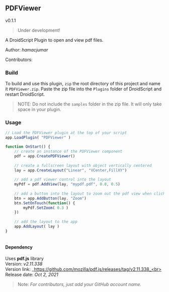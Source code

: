 ## PDFViewer
v0.1.1

> Under development!

A DroidScript Plugin to open and view pdf files.

Author: _hamacjumar_

Contributors: 

### Build
To build and use this plugin, `zip` the root directory of this project and name it `PDFViewer.zip`. Paste the zip file into the `Plugins` folder of DroidScript and restart DroidScript.

> NOTE: Do not include the `samples` folder in the zip file. It will only take space in your plugin.

### Usage
```js
// Load the PDFViewer plugin at the top of your script
app.LoadPlugin( "PDFViewer" )

function OnStart() {
    // create an instance of the PDFViewer component
    pdf = app.CreatePDFViewer()
    
    // create a fullscreen layout with object vertically centered
    lay = app.CreateLayout("Linear", "VCenter,FillXY")
    
    // add a pdf viewer control into the layout
    myPdf = pdf.AddView(lay, "mypdf.pdf", 0.8, 0.5)
    
    // add a button into the layout to zoom out the pdf view when click
    btn = app.AddButton(lay, "Zoom")
    btn.SetOnTouch(function() {
        myPdf.SetZoom( 0.3 )
    })
    
    // add the layout to the app
    app.AddLayout( lay )
}
    
```

#### Dependency
Uses **pdf.js** library<br>
Version: _v2.11.338_<br>
Version link: _https://github.com/mozilla/pdf.js/releases/tag/v2.11.338_<br>
Release date: _Oct 2, 2021_


> Note: _For contributors, just add your GitHub account name._